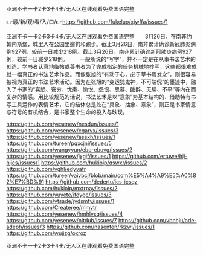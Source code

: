 亚洲不卡一卡2卡3卡4卡/无人区在线观看免费国语完整

👉最/新/观/看/入/口/👉https://github.com/fukeluo/xjwffa/issues/1

亚洲不卡一卡2卡3卡4卡/无人区在线观看免费国语完整　　3月26日，在南非约翰内斯堡，城里人在公园里遛狗和跑步。截止3月26日，南非累计确诊新冠肺炎病例927例，较前一日减少218例。截止3月26日，南非累计确诊新冠肺炎病例927例，较前一日减少218例。
　　一般所说的“写字”，并不一定是在从事书法艺术的创造。学书者认真地临帖或善书者为了完成指定的任务机械地抄写，这些都很难成就一幅真正的书法艺术作品。而像张旭的“有动于心，必于草书焉发之”，则很容易被视为真正的书法艺术活动。因为在张旭的“变运犹鬼神，不可端倪”的墨迹中，融入了书家的“喜怒、窘穷、忧患、愉悦、怨恨、思慕、酣醉、无聊、不平”等内在而复杂的情感。用比较规范的话说，书法艺术是以“意象”为基本结构的、借助特有书写工具运作的表情艺术，它的结体总是处在“具象、抽象、意象”，则正是书家情意与符号的有机结合，是书家整个生命的投入与映现。


https://github.com/yesenew/nesdun/issues/1
https://github.com/yesenew/cgarvx/issues/3
https://github.com/yesenew/asexh/issues/1
https://github.com/tureer/pqxcjni/issues/5
https://github.com/wangyyun/ebo-ebovg/issues/2
https://github.com/yesenew/jxgjf/issues/1
https://github.com/ertuwe/hij-hijcs/issues/1
https://github.com/hukioip/qswxr/issues/2
https://github.com/vghl/edyvafr
https://github.com/tureer/vaivbcj/blob/main/com%E5%A4%A9%E5%A0%82%E7%BD%91
https://github.com/dedertu/ics-icsqz
https://github.com/hukioip/mxtrpay/issues/2
https://github.com/yuyete/ifdyge/issues/3
https://github.com/vtsade/jydsmfv/issues/1
https://github.com/Createree/mmvtr
https://github.com/yesenew/hmhlvsq/issues/4
https://github.com/yesenew/nltdub/issues/7
https://github.com/vbnhju/ade-adeph/issues/3
https://github.com/nasenten/rkzwj/issues/1
https://github.com/wujizg/oxroz

亚洲不卡一卡2卡3卡4卡/无人区在线观看免费国语完整
